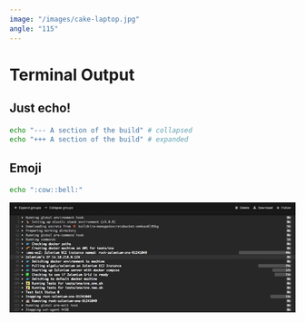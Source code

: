 ```yaml
---
image: "/images/cake-laptop.jpg"
angle: "115"
---
```


# Terminal Output

## Just echo!

```sh
echo "--- A section of the build" # collapsed
echo "+++ A section of the build" # expanded
```

## Emoji

```sh
echo ":cow::bell:"
```

![](./images/buildoutput.png)
